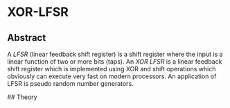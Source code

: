 # XOR-LFSR
## Abstract
<p>
  A <i>LFSR</i> (linear feedback shift register) is a shift register
  where the input is a linear function of two or more bits (taps).
  An <i>XOR LFSR</i> is a linear feedback shift register which
  is implemented using XOR and shift operations which obviously
  can execute very fast on modern processors.
  An application of LFSR is pseudo random number generators.
</p>
## Theory

